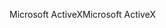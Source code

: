 <span data-ttu-id="97161-101">Microsoft ActiveX</span><span class="sxs-lookup"><span data-stu-id="97161-101">Microsoft ActiveX</span></span>